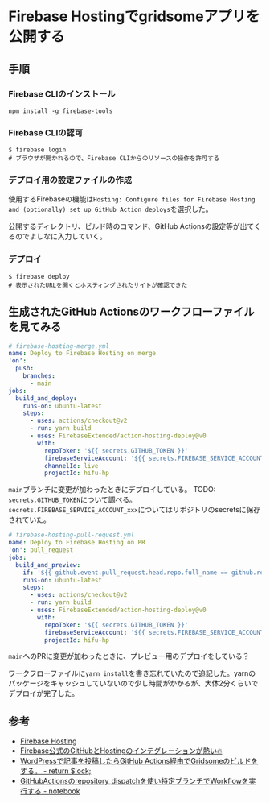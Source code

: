 # Firebase Hostingでgridsomeアプリを公開する

## 手順

### Firebase CLIのインストール

```text
npm install -g firebase-tools
```

### Firebase CLIの認可

```text
$ firebase login
# ブラウザが開かれるので、Firebase CLIからのリソースの操作を許可する
```

### デプロイ用の設定ファイルの作成

使用するFirebaseの機能は`Hosting: Configure files for Firebase Hosting and (optionally) set up GitHub Action deploys`を選択した。

公開するディレクトリ、ビルド時のコマンド、GitHub Actionsの設定等が出てくるのでよしなに入力していく。

### デプロイ

```text
$ firebase deploy
# 表示されたURLを開くとホスティングされたサイトが確認できた
```

## 生成されたGitHub Actionsのワークフローファイルを見てみる

```yaml
# firebase-hosting-merge.yml
name: Deploy to Firebase Hosting on merge
'on':
  push:
    branches:
      - main
jobs:
  build_and_deploy:
    runs-on: ubuntu-latest
    steps:
      - uses: actions/checkout@v2
      - run: yarn build
      - uses: FirebaseExtended/action-hosting-deploy@v0
        with:
          repoToken: '${{ secrets.GITHUB_TOKEN }}'
          firebaseServiceAccount: '${{ secrets.FIREBASE_SERVICE_ACCOUNT_HIFU_HP }}'
          channelId: live
          projectId: hifu-hp
```

`main`ブランチに変更が加わったときにデプロイしている。
TODO: `secrets.GITHUB_TOKEN`について調べる。`secrets.FIREBASE_SERVICE_ACCOUNT_xxx`についてはリポジトリのsecretsに保存されていた。

```yaml
# firebase-hosting-pull-request.yml
name: Deploy to Firebase Hosting on PR
'on': pull_request
jobs:
  build_and_preview:
    if: '${{ github.event.pull_request.head.repo.full_name == github.repository }}'
    runs-on: ubuntu-latest
    steps:
      - uses: actions/checkout@v2
      - run: yarn build
      - uses: FirebaseExtended/action-hosting-deploy@v0
        with:
          repoToken: '${{ secrets.GITHUB_TOKEN }}'
          firebaseServiceAccount: '${{ secrets.FIREBASE_SERVICE_ACCOUNT_HIFU_HP }}'
          projectId: hifu-hp
```

`main`へのPRに変更が加わったときに、プレビュー用のデプロイをしている？

ワークフローファイルに`yarn install`を書き忘れていたので追記した。yarnのパッケージをキャッシュしていないので少し時間がかかるが、大体2分くらいでデプロイが完了した。

## 参考

- [Firebase Hosting](https://firebase.google.com/docs/hosting/?authuser=0#implementation_path)
- [Firebase公式のGitHubとHostingのインテグレーションが熱い🔥](https://zenn.dev/watarukun/articles/8f3e318bacf97cabf879)
- [WordPressで記事を投稿したらGitHub Actions経由でGridsomeのビルドをする。 - return $lock;](https://retrorocket.biz/archives/1606)
- [GitHubActionsのrepository_dispatchを使い特定ブランチでWorkflowを実行する - notebook](https://swfz.hatenablog.com/entry/2020/01/23/080000)
